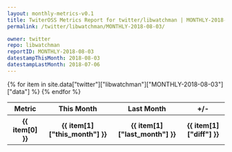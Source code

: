 ```yaml
---
layout: monthly-metrics-v0.1
title: TwiterOSS Metrics Report for twitter/libwatchman | MONTHLY-2018-08-03 | 2018-08-03
permalink: /twitter/libwatchman/MONTHLY-2018-08-03/

owner: twitter
repo: libwatchman
reportID: MONTHLY-2018-08-03
datestampThisMonth: 2018-08-03
datestampLastMonth: 2018-07-06
---
```


<table style="width: 100%">
    <tr>
        <th>Metric</th>
        <th>This Month</th>
        <th>Last Month</th>
        <th>+/-</th>
    </tr>
    {% for item in site.data["twitter"]["libwatchman"]["MONTHLY-2018-08-03"]["data"] %}
    <tr>
        <th>{{ item[0] }}</th>
        <th>{{ item[1]["this_month"] }}</th>
        <th>{{ item[1]["last_month"] }}</th>
        <th>{{ item[1]["diff"] }}</th>
    </tr>
    {% endfor %}
</table>

